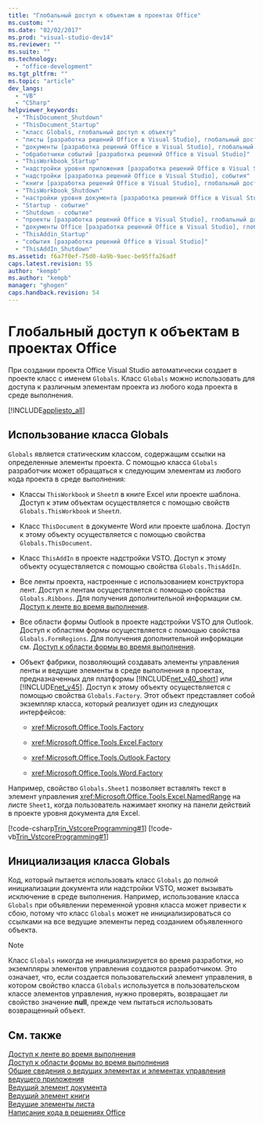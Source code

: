 ```yaml
---
title: "Глобальный доступ к объектам в проектах Office"
ms.custom: ""
ms.date: "02/02/2017"
ms.prod: "visual-studio-dev14"
ms.reviewer: ""
ms.suite: ""
ms.technology: 
  - "office-development"
ms.tgt_pltfrm: ""
ms.topic: "article"
dev_langs: 
  - "VB"
  - "CSharp"
helpviewer_keywords: 
  - "ThisDocument_Shutdown"
  - "ThisDocument_Startup"
  - "класс Globals, глобальный доступ к объекту"
  - "листы [разработка решений Office в Visual Studio], глобальный доступ"
  - "документы [разработка решений Office в Visual Studio], глобальный доступ"
  - "обработчики событий [разработка решений Office в Visual Studio]"
  - "ThisWorkbook_Startup"
  - "надстройки уровня приложения [разработка решений Office в Visual Studio]"
  - "надстройки [разработка решений Office в Visual Studio], события"
  - "книги [разработка решений Office в Visual Studio], глобальный доступ"
  - "ThisWorkbook_Shutdown"
  - "настройки уровня документа [разработка решений Office в Visual Studio]"
  - "Startup - событие"
  - "Shutdown - событие"
  - "проекты [разработка решений Office в Visual Studio], глобальный доступ"
  - "документы Office [разработка решений Office в Visual Studio], глобальный доступ"
  - "ThisAddin_Startup"
  - "события [разработка решений Office в Visual Studio]"
  - "ThisAddIn_Shutdown"
ms.assetid: f6a7f0ef-75d0-4a9b-9aec-be95ffa26adf
caps.latest.revision: 55
author: "kempb"
ms.author: "kempb"
manager: "ghogen"
caps.handback.revision: 54
---
```

# Глобальный доступ к объектам в проектах Office
  При создании проекта Office Visual Studio автоматически создает в проекте класс с именем `Globals`. Класс `Globals` можно использовать для доступа к различным элементам проекта из любого кода проекта в среде выполнения.  
  
 [!INCLUDE[appliesto_all](../vsto/includes/appliesto-all-md.md)]  
  
## Использование класса Globals  
 `Globals` является статическим классом, содержащим ссылки на определенные элементы проекта. С помощью класса `Globals` разработчик может обращаться к следующим элементам из любого кода проекта в среде выполнения:  
  
-   Классы `ThisWorkbook` и `Sheet`*n* в книге Excel или проекте шаблона. Доступ к этим объектам осуществляется с помощью свойств `Globals.ThisWorkbook` и `Sheet`*n*.  
  
-   Класс `ThisDocument` в документе Word или проекте шаблона. Доступ к этому объекту осуществляется с помощью свойства `Globals.ThisDocument`.  
  
-   Класс `ThisAddIn` в проекте надстройки VSTO. Доступ к этому объекту осуществляется с помощью свойства `Globals.ThisAddIn`.  
  
-   Все ленты проекта, настроенные с использованием конструктора лент. Доступ к лентам осуществляется с помощью свойства `Globals.Ribbons`. Для получения дополнительной информации см. [Доступ к ленте во время выполнения](../vsto/accessing-the-ribbon-at-run-time.md).  
  
-   Все области формы Outlook в проекте надстройки VSTO для Outlook. Доступ к областям формы осуществляется с помощью свойства `Globals.FormRegions`. Для получения дополнительной информации см. [Доступ к области формы во время выполнения](../vsto/accessing-a-form-region-at-run-time.md).  
  
-   Объект фабрики, позволяющий создавать элементы управления ленты и ведущие элементы в среде выполнения в проектах, предназначенных для платформы [!INCLUDE[net_v40_short](../sharepoint/includes/net-v40-short-md.md)] или [!INCLUDE[net_v45](../vsto/includes/net-v45-md.md)]. Доступ к этому объекту осуществляется с помощью свойства `Globals.Factory`. Этот объект представляет собой экземпляр класса, который реализует один из следующих интерфейсов:  
  
    -   <xref:Microsoft.Office.Tools.Factory>  
  
    -   <xref:Microsoft.Office.Tools.Excel.Factory>  
  
    -   <xref:Microsoft.Office.Tools.Outlook.Factory>  
  
    -   <xref:Microsoft.Office.Tools.Word.Factory>  
  
 Например, свойство `Globals.Sheet1` позволяет вставлять текст в элемент управления <xref:Microsoft.Office.Tools.Excel.NamedRange> на листе `Sheet1`, когда пользователь нажимает кнопку на панели действий в проекте уровня документа для Excel.  
  
 [!code-csharp[Trin_VstcoreProgramming#1](../snippets/csharp/VS_Snippets_OfficeSP/Trin_VstcoreProgramming/CS/Sheet1.cs#1)]
 [!code-vb[Trin_VstcoreProgramming#1](../snippets/visualbasic/VS_Snippets_OfficeSP/Trin_VstcoreProgramming/VB/Sheet1.vb#1)]  
  
## Инициализация класса Globals  
 Код, который пытается использовать класс `Globals` до полной инициализации документа или надстройки VSTO, может вызывать исключение в среде выполнения. Например, использование класса `Globals` при объявлении переменной уровня класса может привести к сбою, потому что класс `Globals` может не инициализироваться со ссылками на все ведущие элементы перед созданием объявленного объекта.  
  
> [!NOTE]  
>  Класс `Globals` никогда не инициализируется во время разработки, но экземпляры элементов управления создаются разработчиком. Это означает, что, если создается пользовательский элемент управления, в котором свойство класса `Globals` используется в пользовательском классе элементов управления, нужно проверять, возвращает ли свойство значение **null**, прежде чем пытаться использовать возвращенный объект.  
  
## См. также  
 [Доступ к ленте во время выполнения](../vsto/accessing-the-ribbon-at-run-time.md)   
 [Доступ к области формы во время выполнения](../vsto/accessing-a-form-region-at-run-time.md)   
 [Общие сведения о ведущих элементах и элементах управления ведущего приложения](../vsto/host-items-and-host-controls-overview.md)   
 [Ведущий элемент документа](../vsto/document-host-item.md)   
 [Ведущий элемент книги](../vsto/workbook-host-item.md)   
 [Ведущие элементы листа](../vsto/worksheet-host-item.md)   
 [Написание кода в решениях Office](../vsto/writing-code-in-office-solutions.md)  
  
  